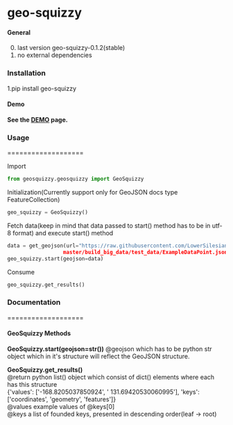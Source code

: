 # geo-squizzy

#### General  
0. last version geo-squizzy-0.1.2(stable)
1. no external dependencies

### Installation  
1.pip install geo-squizzy

#### Demo  
**See the <a href="http://geo.geschenk.ior88.megiteam.pl/">DEMO</a> page.**

### Usage
===================

Import
```python
from geosquizzy.geosquizzy import GeoSquizzy
```

Initialization(Currently support only for GeoJSON docs type FeatureCollection)
```python
geo_squizzy = GeoSquizzy()
```

Fetch data(keep in mind that data passed to start() method has to be in utf-8 format) 
and execute start() method
```python
data = get_geojson(url="https://raw.githubusercontent.com/LowerSilesians/geo-squizzy/
                  master/build_big_data/test_data/ExampleDataPoint.json")
geo_squizzy.start(geojson=data)
```

Consume
```python
geo_squizzy.get_results()
```

### Documentation
===================
#### GeoSquizzy Methods

**GeoSquizzy.start(geojson=str())**
@geojson which has to be python str object which in it's structure
will reflect the GeoJSON structure.  

**GeoSquizzy.get_results()**  
@return python list() object which consist of dict() elements where each has this structure  
{'values': ['-168.8205037850924', ' 131.69420530060995'], 'keys': ['coordinates', 'geometry', 'features']}  
@values example values of @keys[0]  
@keys a list of founded keys, presented in descending order(leaf -> root)